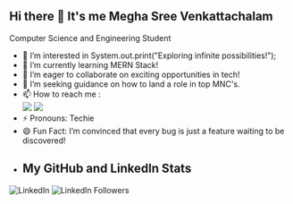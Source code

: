 ## Hi there 👋 It's me Megha Sree Venkattachalam

Computer Science and Engineering Student
- 👀 I’m interested in System.out.print("Exploring infinite possibilities!");
- 🌱 I’m currently learning MERN Stack!
- 👯 I’m eager to collaborate on exciting opportunities in tech!
- 🤔 I’m seeking guidance on how to land a role in top MNC's.
- 📫 How to reach me :
<br /> [<img src="https://img.shields.io/badge/Twitter-1DA1F2?style=for-the-badge&logo=twitter&logoColor=white" />](https://x.com/MeghaSreeVenkat) [<img src="https://img.shields.io/badge/LinkedIn-0077B5?style=for-the-badge&logo=linkedin&logoColor=white" />](https://www.linkedin.com/in/meghasree-v/)
- ⚡ Pronouns: Techie
- 😄 Fun Fact: I’m convinced that every bug is just a feature waiting to be discovered!
- ## My GitHub and LinkedIn Stats

![LinkedIn](https://img.shields.io/badge/LinkedIn-Profile-0e76a8?style=flat-square&logo=linkedin&logoColor=white&link=https://www.linkedin.com/in/meghasree-v/)
![LinkedIn Followers](https://img.shields.io/badge/LinkedIn-Followers_1000-0e76a8?style=flat-square&logo=linkedin&logoColor=white)

